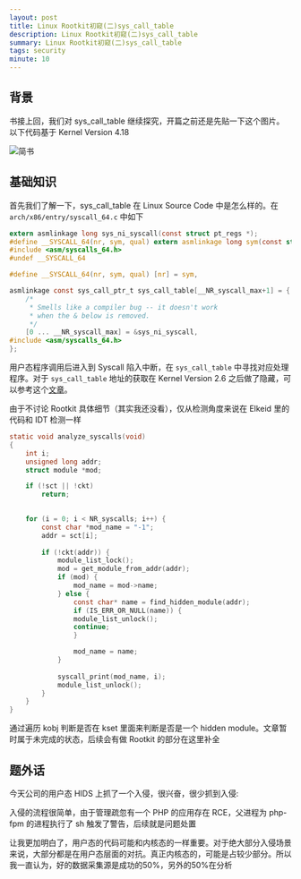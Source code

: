 ```yaml
---
layout: post
title: Linux Rootkit初窥(二)sys_call_table
description: Linux Rootkit初窥(二)sys_call_table
summary: Linux Rootkit初窥(二)sys_call_table
tags: security
minute: 10
---
```


## 背景

书接上回，我们对 sys_call_table 继续探究，开篇之前还是先贴一下这个图片。以下代码基于 Kernel Version 4.18

![简书](https://chriskaliX.github.io/assets/imgs/callgraph.jpg)

## 基础知识

首先我们了解一下，sys_call_table 在 Linux Source Code 中是怎么样的。在 `arch/x86/entry/syscall_64.c` 中如下

```C
extern asmlinkage long sys_ni_syscall(const struct pt_regs *);
#define __SYSCALL_64(nr, sym, qual) extern asmlinkage long sym(const struct pt_regs *);
#include <asm/syscalls_64.h>
#undef __SYSCALL_64

#define __SYSCALL_64(nr, sym, qual) [nr] = sym,

asmlinkage const sys_call_ptr_t sys_call_table[__NR_syscall_max+1] = {
    /*
     * Smells like a compiler bug -- it doesn't work
     * when the & below is removed.
     */
    [0 ... __NR_syscall_max] = &sys_ni_syscall,
#include <asm/syscalls_64.h>
};
```

用户态程序调用后进入到 Syscall 陷入中断，在 `sys_call_table` 中寻找对应处理程序。对于 `sys_call_table` 地址的获取在 Kernel Version 2.6 之后做了隐藏，可以参考这个[文章](https://tnichols.org/2015/10/19/Hooking-the-Linux-System-Call-Table/)。

由于不讨论 Rootkit 具体细节（其实我还没看），仅从检测角度来说在 Elkeid 里的代码和 IDT 检测一样

```C
static void analyze_syscalls(void)
{
    int i;
    unsigned long addr;
    struct module *mod;

    if (!sct || !ckt)
        return;

        
    for (i = 0; i < NR_syscalls; i++) {
        const char *mod_name = "-1";
        addr = sct[i];
        
        if (!ckt(addr)) {
            module_list_lock();
            mod = get_module_from_addr(addr);
            if (mod) {
                mod_name = mod->name;
            } else {
                const char* name = find_hidden_module(addr);
                if (IS_ERR_OR_NULL(name)) {
                module_list_unlock();
                continue;
                }

                mod_name = name;
            }
            
            syscall_print(mod_name, i);
            module_list_unlock();
        }
    }
}
```

通过遍历 kobj 判断是否在 kset 里面来判断是否是一个 hidden module。文章暂时属于未完成的状态，后续会有做 Rootkit 的部分在这里补全

## 题外话

今天公司的用户态 HIDS 上抓了一个入侵，很兴奋，很少抓到入侵:

入侵的流程很简单，由于管理疏忽有一个 PHP 的应用存在 RCE，父进程为 php-fpm 的进程执行了 sh 触发了警告，后续就是问题处置

让我更加明白了，用户态的代码可能和内核态的一样重要。对于绝大部分入侵场景来说，大部分都是在用户态层面的对抗。真正内核态的，可能是占较少部分。所以我一直认为，好的数据采集源是成功的50%，另外的50%在分析
